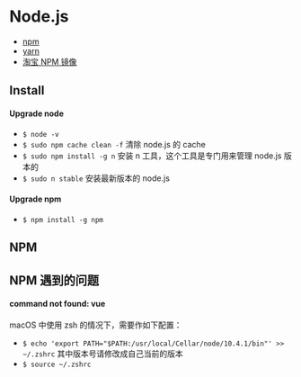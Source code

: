 # Node.js
- [npm](https://www.npmjs.com/)
- [yarn](https://yarnpkg.com/zh-Hans/)
- [淘宝 NPM 镜像](http://npm.taobao.org/)


## Install
#### Upgrade node
- `$ node -v`
- `$ sudo npm cache clean -f` 清除 node.js 的 cache
- `$ sudo npm install -g n` 安装 n 工具，这个工具是专门用来管理 node.js 版本的
- `$ sudo n stable` 安装最新版本的 node.js

#### Upgrade npm
- `$ npm install -g npm`


## NPM

## NPM 遇到的问题
#### command not found: vue 
macOS 中使用 zsh 的情况下，需要作如下配置：

- `$ echo 'export PATH="$PATH:/usr/local/Cellar/node/10.4.1/bin"' >> ~/.zshrc` 其中版本号请修改成自己当前的版本
- `$ source ~/.zshrc`